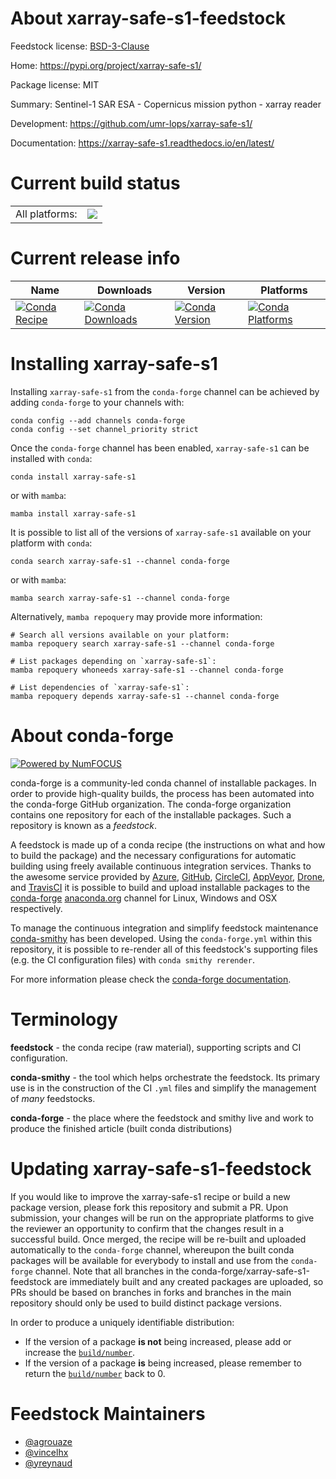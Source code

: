 About xarray-safe-s1-feedstock
==============================

Feedstock license: [BSD-3-Clause](https://github.com/conda-forge/xarray-safe-s1-feedstock/blob/main/LICENSE.txt)

Home: https://pypi.org/project/xarray-safe-s1/

Package license: MIT

Summary: Sentinel-1 SAR ESA - Copernicus mission python - xarray reader

Development: https://github.com/umr-lops/xarray-safe-s1/

Documentation: https://xarray-safe-s1.readthedocs.io/en/latest/

Current build status
====================


<table><tr><td>All platforms:</td>
    <td>
      <a href="https://dev.azure.com/conda-forge/feedstock-builds/_build/latest?definitionId=19385&branchName=main">
        <img src="https://dev.azure.com/conda-forge/feedstock-builds/_apis/build/status/xarray-safe-s1-feedstock?branchName=main">
      </a>
    </td>
  </tr>
</table>

Current release info
====================

| Name | Downloads | Version | Platforms |
| --- | --- | --- | --- |
| [![Conda Recipe](https://img.shields.io/badge/recipe-xarray--safe--s1-green.svg)](https://anaconda.org/conda-forge/xarray-safe-s1) | [![Conda Downloads](https://img.shields.io/conda/dn/conda-forge/xarray-safe-s1.svg)](https://anaconda.org/conda-forge/xarray-safe-s1) | [![Conda Version](https://img.shields.io/conda/vn/conda-forge/xarray-safe-s1.svg)](https://anaconda.org/conda-forge/xarray-safe-s1) | [![Conda Platforms](https://img.shields.io/conda/pn/conda-forge/xarray-safe-s1.svg)](https://anaconda.org/conda-forge/xarray-safe-s1) |

Installing xarray-safe-s1
=========================

Installing `xarray-safe-s1` from the `conda-forge` channel can be achieved by adding `conda-forge` to your channels with:

```
conda config --add channels conda-forge
conda config --set channel_priority strict
```

Once the `conda-forge` channel has been enabled, `xarray-safe-s1` can be installed with `conda`:

```
conda install xarray-safe-s1
```

or with `mamba`:

```
mamba install xarray-safe-s1
```

It is possible to list all of the versions of `xarray-safe-s1` available on your platform with `conda`:

```
conda search xarray-safe-s1 --channel conda-forge
```

or with `mamba`:

```
mamba search xarray-safe-s1 --channel conda-forge
```

Alternatively, `mamba repoquery` may provide more information:

```
# Search all versions available on your platform:
mamba repoquery search xarray-safe-s1 --channel conda-forge

# List packages depending on `xarray-safe-s1`:
mamba repoquery whoneeds xarray-safe-s1 --channel conda-forge

# List dependencies of `xarray-safe-s1`:
mamba repoquery depends xarray-safe-s1 --channel conda-forge
```


About conda-forge
=================

[![Powered by
NumFOCUS](https://img.shields.io/badge/powered%20by-NumFOCUS-orange.svg?style=flat&colorA=E1523D&colorB=007D8A)](https://numfocus.org)

conda-forge is a community-led conda channel of installable packages.
In order to provide high-quality builds, the process has been automated into the
conda-forge GitHub organization. The conda-forge organization contains one repository
for each of the installable packages. Such a repository is known as a *feedstock*.

A feedstock is made up of a conda recipe (the instructions on what and how to build
the package) and the necessary configurations for automatic building using freely
available continuous integration services. Thanks to the awesome service provided by
[Azure](https://azure.microsoft.com/en-us/services/devops/), [GitHub](https://github.com/),
[CircleCI](https://circleci.com/), [AppVeyor](https://www.appveyor.com/),
[Drone](https://cloud.drone.io/welcome), and [TravisCI](https://travis-ci.com/)
it is possible to build and upload installable packages to the
[conda-forge](https://anaconda.org/conda-forge) [anaconda.org](https://anaconda.org/)
channel for Linux, Windows and OSX respectively.

To manage the continuous integration and simplify feedstock maintenance
[conda-smithy](https://github.com/conda-forge/conda-smithy) has been developed.
Using the ``conda-forge.yml`` within this repository, it is possible to re-render all of
this feedstock's supporting files (e.g. the CI configuration files) with ``conda smithy rerender``.

For more information please check the [conda-forge documentation](https://conda-forge.org/docs/).

Terminology
===========

**feedstock** - the conda recipe (raw material), supporting scripts and CI configuration.

**conda-smithy** - the tool which helps orchestrate the feedstock.
                   Its primary use is in the construction of the CI ``.yml`` files
                   and simplify the management of *many* feedstocks.

**conda-forge** - the place where the feedstock and smithy live and work to
                  produce the finished article (built conda distributions)


Updating xarray-safe-s1-feedstock
=================================

If you would like to improve the xarray-safe-s1 recipe or build a new
package version, please fork this repository and submit a PR. Upon submission,
your changes will be run on the appropriate platforms to give the reviewer an
opportunity to confirm that the changes result in a successful build. Once
merged, the recipe will be re-built and uploaded automatically to the
`conda-forge` channel, whereupon the built conda packages will be available for
everybody to install and use from the `conda-forge` channel.
Note that all branches in the conda-forge/xarray-safe-s1-feedstock are
immediately built and any created packages are uploaded, so PRs should be based
on branches in forks and branches in the main repository should only be used to
build distinct package versions.

In order to produce a uniquely identifiable distribution:
 * If the version of a package **is not** being increased, please add or increase
   the [``build/number``](https://docs.conda.io/projects/conda-build/en/latest/resources/define-metadata.html#build-number-and-string).
 * If the version of a package **is** being increased, please remember to return
   the [``build/number``](https://docs.conda.io/projects/conda-build/en/latest/resources/define-metadata.html#build-number-and-string)
   back to 0.

Feedstock Maintainers
=====================

* [@agrouaze](https://github.com/agrouaze/)
* [@vincelhx](https://github.com/vincelhx/)
* [@yreynaud](https://github.com/yreynaud/)

